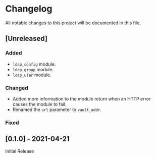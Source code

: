 # Changelog
All notable changes to this project will be documented in this file.

## [Unreleased]

### Added
- `ldap_config` module.
- `ldap_group` module.
- `ldap_user` module.

### Changed
- Added more information to the module return when an HTTP error causes the
  module to fail.
- Renamed the `url` parameter to `vault_addr`.

### Fixed

## [0.1.0] - 2021-04-21

Initial Release
